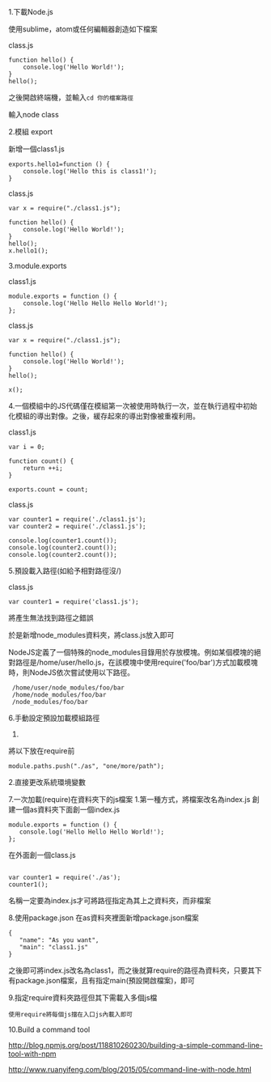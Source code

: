 1.下載Node.js

使用sublime，atom或任何編輯器創造如下檔案

class.js
```
function hello() {
    console.log('Hello World!');
}
hello();
```
之後開啟終端機，並輸入`cd 你的檔案路徑`

輸入node class

2.模組
export

新增一個class1.js
```
exports.hello1=function () {
    console.log('Hello this is class1!');
}

```
class.js
```
var x = require("./class1.js");

function hello() {
    console.log('Hello World!');
}
hello();
x.hello1();
```
3.module.exports

class1.js
```
module.exports = function () {
    console.log('Hello Hello Hello World!');
};
```

class.js
```
var x = require("./class1.js");

function hello() {
    console.log('Hello World!');
}
hello();

x();
```

4.一個模組中的JS代碼僅在模組第一次被使用時執行一次，並在執行過程中初始化模組的導出對像。之後，緩存起來的導出對像被重複利用。

class1.js
```
var i = 0;

function count() {
    return ++i;
}

exports.count = count;
```
class.js
```
var counter1 = require('./class1.js');
var counter2 = require('./class1.js');

console.log(counter1.count());
console.log(counter2.count());
console.log(counter2.count());
```
5.預設載入路徑(如給予相對路徑沒/)

class.js
```
var counter1 = require('class1.js');
```
將產生無法找到路徑之錯誤

於是新增node_modules資料夾，將class.js放入即可


NodeJS定義了一個特殊的node_modules目錄用於存放模塊。例如某個模塊的絕對路徑是/home/user/hello.js，在該模塊中使用require('foo/bar')方式加載模塊時，則NodeJS依次嘗試使用以下路徑。
```
 /home/user/node_modules/foo/bar
 /home/node_modules/foo/bar
 /node_modules/foo/bar
```

6.手動設定預設加載模組路徑

1.
將以下放在require前
```
module.paths.push("./as", "one/more/path");
```
2.直接更改系統環境變數


7.一次加載(require)在資料夾下的js檔案
 1.第一種方式，將檔案改名為index.js
 創建一個as資料夾下面創一個index.js
 ```
 module.exports = function () {
    console.log('Hello Hello Hello World!');
};
 
 ```
 在外面創一個class.js
 ```
 
var counter1 = require('./as');
 counter1();
 ```
 名稱一定要為index.js才可將路徑指定為其上之資料夾，而非檔案
 
 8.使用package.json
 在as資料夾裡面新增package.json檔案
 ```
 {
    "name": "As you want",
    "main": "class1.js"
}
 ```
 之後即可將index.js改名為class1，而之後就算require的路徑為資料夾，只要其下有package.json檔案，且有指定main(預設開啟檔案)，即可
 
 9.指定require資料夾路徑但其下需載入多個js檔
 ```
 使用require將每個js擋在入口js內載入即可
 ```
 
 10.Build a command tool
 
 http://blog.npmjs.org/post/118810260230/building-a-simple-command-line-tool-with-npm
 
 http://www.ruanyifeng.com/blog/2015/05/command-line-with-node.html